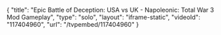 {
    "title": "Epic Battle of Deception: USA vs UK - Napoleonic: Total War 3 Mod Gameplay",
    "type": "solo",
    "layout": "iframe-static",
    "videoId": "117404960",
    "url": "\/tvpembed\/117404960"
}